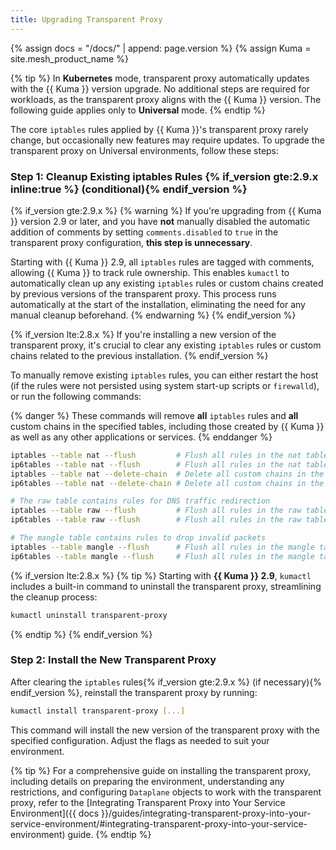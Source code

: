 ```yaml
---
title: Upgrading Transparent Proxy
---
```


{% assign docs = "/docs/" | append: page.version %}
{% assign Kuma = site.mesh_product_name %}

{% tip %}
In **Kubernetes** mode, transparent proxy automatically updates with the {{ Kuma }} version upgrade. No additional steps are required for workloads, as the transparent proxy aligns with the {{ Kuma }} version. The following guide applies only to **Universal** mode.
{% endtip %}

The core `iptables` rules applied by {{ Kuma }}'s transparent proxy rarely change, but occasionally new features may require updates. To upgrade the transparent proxy on Universal environments, follow these steps:

### Step 1: Cleanup Existing iptables Rules {% if_version gte:2.9.x inline:true %} (conditional){% endif_version %}

{% if_version gte:2.9.x %}
{% warning %}
If you're upgrading from {{ Kuma }} version 2.9 or later, and you have **not** manually disabled the automatic addition of comments by setting `comments.disabled` to `true` in the transparent proxy configuration, **this step is unnecessary**.

Starting with {{ Kuma }} 2.9, all `iptables` rules are tagged with comments, allowing {{ Kuma }} to track rule ownership. This enables `kumactl` to automatically clean up any existing `iptables` rules or custom chains created by previous versions of the transparent proxy. This process runs automatically at the start of the installation, eliminating the need for any manual cleanup beforehand.
{% endwarning %}
{% endif_version %}

{% if_version lte:2.8.x %}
If you're installing a new version of the transparent proxy, it's crucial to clear any existing `iptables` rules or custom chains related to the previous installation.
{% endif_version %}

To manually remove existing `iptables` rules, you can either restart the host (if the rules were not persisted using system start-up scripts or `firewalld`), or run the following commands:

{% danger %}
These commands will remove **all** `iptables` rules and **all** custom chains in the specified tables, including those created by {{ Kuma }} as well as any other applications or services.
{% enddanger %}

```sh
iptables --table nat --flush         # Flush all rules in the nat table (IPv4)
ip6tables --table nat --flush        # Flush all rules in the nat table (IPv6)
iptables --table nat --delete-chain  # Delete all custom chains in the nat table (IPv4)
ip6tables --table nat --delete-chain # Delete all custom chains in the nat table (IPv6)

# The raw table contains rules for DNS traffic redirection
iptables --table raw --flush         # Flush all rules in the raw table (IPv4)
ip6tables --table raw --flush        # Flush all rules in the raw table (IPv6)

# The mangle table contains rules to drop invalid packets
iptables --table mangle --flush      # Flush all rules in the mangle table (IPv4)
ip6tables --table mangle --flush     # Flush all rules in the mangle table (IPv6)
```

{% if_version lte:2.8.x %}
{% tip %}
Starting with **{{ Kuma }} 2.9**, `kumactl` includes a built-in command to uninstall the transparent proxy, streamlining the cleanup process:
```sh
kumactl uninstall transparent-proxy
```
{% endtip %}
{% endif_version %}

### Step 2: Install the New Transparent Proxy

After clearing the `iptables` rules{% if_version gte:2.9.x %} (if necessary){% endif_version %}, reinstall the transparent proxy by running:

```sh
kumactl install transparent-proxy [...]
```

This command will install the new version of the transparent proxy with the specified configuration. Adjust the flags as needed to suit your environment.

{% tip %}
For a comprehensive guide on installing the transparent proxy, including details on preparing the environment, understanding any restrictions, and configuring `Dataplane` objects to work with the transparent proxy, refer to the [Integrating Transparent Proxy into Your Service Environment]({{ docs }}/guides/integrating-transparent-proxy-into-your-service-environment/#integrating-transparent-proxy-into-your-service-environment) guide.
{% endtip %}
